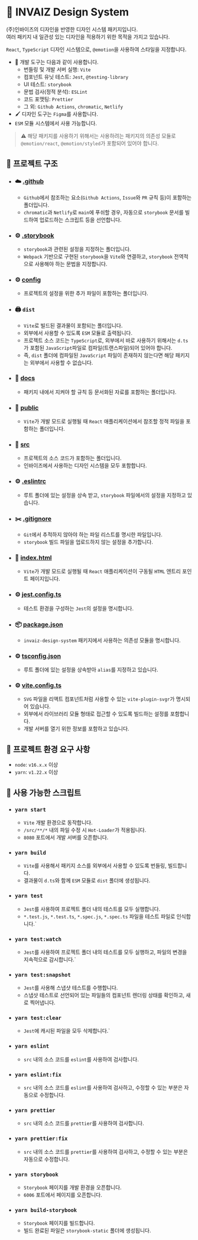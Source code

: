 # 🎨 INVAIZ Design System

(주)인바이즈의 디자인을 반영한 디자인 시스템 패키지입니다.  
여러 패키지 내 일관성 있는 디자인을 적용하기 위한 목적을 가지고 있습니다.

`React`, `TypeScript` 디자인 시스템으로, `@emotion`을 사용하여 스타일을 지정합니다.

- 🔩 개발 도구는 다음과 같이 사용합니다.
  - 번들링 및 개발 서버 실행: `Vite`
  - 컴포넌트 유닛 테스트: `Jest`, `@testing-library`
  - UI 테스트: `storybook`
  - 문법 검사(정적 분석): `ESLint`
  - 코드 포맷팅: `Prettier`
  - 그 외: `Github Actions`, `chromatic`, `Netlify`
- 🖌️ 디자인 도구는 `Figma`를 사용합니다.
- `ESM` 모듈 시스템에서 사용 가능합니다.

> ⚠️ 해당 패키지를 사용하기 위해서는 사용하려는 패키지의 의존성 모듈로 `@emotion/react`, `@emotion/styled`가 포함되어 있어야 합니다.

## 👀 프로젝트 구조

- ### ☁️ [.github](./.github)
  - `Github`에서 참조하는 요소(`Github Actions`, `Issue`와 `PR` 규칙 등)이 포함하는 폴더입니다.
  - `chromatic`과 `Netlify`로 `main`에 푸쉬할 경우, 자동으로 `storybook` 문서를 빌드하여 업로드하는 스크립트 등을 선언합니다.
- ### ⚙️ [.storybook](./.storybook)
  - `storybook`과 관련된 설정을 지정하는 폴더입니다.
  - `Webpack` 기반으로 구현된 `storybook`을 `Vite`와 연결하고, `storybook` 전역적으로 사용해야 하는 문법을 지정합니다.
- ### ⚙️ [config](./config)
  - 프로젝트의 설정을 위한 추가 파일이 포함하는 폴더입니다.
- ### 🖨 `dist`
  - `Vite`로 빌드된 결과물이 포함되는 폴더입니다.
  - 외부에서 사용할 수 있도록 `ESM` 모듈로 출력됩니다.
  - 프로젝트 소스 코드는 `TypeScript`로, 외부에서 바로 사용하기 위해서는 `d.ts`가 포함된 `JavaScript`파일로 컴파일(트랜스파일)되어 있어야 합니다.
  - 즉, `dist` 폴더에 컴파일된 `JavaScript` 파일이 존재하지 않는다면 해당 패키지는 외부에서 사용할 수 없습니다.
- ### 📖 [docs](./docs)
  - 패키지 내에서 지켜야 할 규칙 등 문서화된 자료를 포함하는 폴더입니다.
- ### 📁 [public](./public)
  - `Vite`가 개발 모드로 실행될 때 `React` 애플리케이션에서 참조할 정적 파일을 포함하는 폴더입니다.
- ### 📝 **[src](./src)**
  - 프로젝트의 소스 코드가 포함하는 폴더입니다.
  - 인바이즈에서 사용하는 디자인 시스템을 모두 포함합니다.
- ### ⚙️ [.eslintrc](./.eslintrc)
  - 루트 폴더에 있는 설정을 상속 받고, `storybook` 파일에서의 설정을 지정하고 있습니다.
- ### ✂️ [.gitignore](./.gitignore)
  - `Git`에서 추적하지 않아야 하는 파일 리스트를 명시한 파일입니다.
  - `storybook` 빌드 파일을 업로드하지 않는 설정을 추가합니다.
- ### 📜 [index.html](./index.html)
  - `Vite`가 개발 모드로 실행될 때 `React` 애플리케이션이 구동될 `HTML` 엔트리 포인트 페이지입니다.
- ### ⚙️ [jest.config.ts](./jest.config.ts)
  - 테스트 환경을 구성하는 `Jest`의 설정을 명시합니다.
- ### 📦 [package.json](./package.json)
  - `invaiz-design-system` 패키지에서 사용하는 의존성 모듈을 명시합니다.
- ### ⚙️ [tsconfig.json](./tsconfig.json)
  - 루트 폴더에 있는 설정을 상속받아 `alias`를 지정하고 있습니다.
- ### ⚙️ [vite.config.ts](./vite.config.ts)
  - `SVG` 파일을 리액트 컴포넌트처럼 사용할 수 있는 `vite-plugin-svgr`가 명시되어 있습니다.
  - 외부에서 라이브러리 모듈 형태로 접근할 수 있도록 빌드하는 설정를 포함합니다.
  - 개발 서버를 열기 위한 정보를 포함하고 있습니다.

## 📑 프로젝트 환경 요구 사항

- `node`: `v16.x.x` 이상
- `yarn`: `v1.22.x` 이상

## 💬 사용 가능한 스크립트

- ### **`yarn start`**
  - `Vite` 개발 환경으로 동작합니다.
  - `/src/**/*` 내의 파일 수정 시 `Hot-Loader`가 적용됩니다.
  - `8080` 포트에서 개발 서버를 오픈합니다.
- ### **`yarn build`**
  - `Vite`를 사용해서 패키지 소스를 외부에서 사용할 수 있도록 번들링, 빌드합니다.
  - 결과물이 `d.ts`와 함께 `ESM` 모듈로 `dist` 폴더에 생성됩니다.
- ### **`yarn test`**
  - `Jest`를 사용하여 프로젝트 폴더 내의 테스트를 모두 실행합니다.
  - `*.test.js`, `*.test.ts`, `*.spec.js`, `*.spec.ts` 파일을 테스트 파일로 인식합니다.`
- ### `yarn test:watch`
  - `Jest`를 사용하여 프로젝트 폴더 내의 테스트를 모두 실행하고, 파일의 변경을 지속적으로 감시합니다.`
- ### `yarn test:snapshot`
  - `Jest`를 사용해 스냅샷 테스트를 수행합니다.
  - 스냅샷 테스트로 선언되어 있는 파일들의 컴포넌트 렌더링 상태를 확인하고, 새로 찍어냅니다.
- ### `yarn test:clear`
  - `Jest`에 캐시된 파일을 모두 삭제합니다.`
- ### `yarn eslint`
  - `src` 내의 소스 코드를 `eslint`를 사용하여 검사합니다.
- ### `yarn eslint:fix`
  - `src` 내의 소스 코드를 `eslint`를 사용하여 검사하고, 수정할 수 있는 부분은 자동으로 수정합니다.
- ### `yarn prettier`
  - `src` 내의 소스 코드를 `prettier`를 사용하여 검사합니다.
- ### `yarn prettier:fix`
  - `src` 내의 소스 코드를 `prettier`를 사용하여 검사하고, 수정할 수 있는 부분은 자동으로 수정합니다.
- ### `yarn storybook`
  - `Storybook` 페이지를 개발 환경을 오픈합니다.
  - `6006` 포트에서 페이지를 오픈합니다.
- ### `yarn build-storybook`
  - `Storybook` 페이지를 빌드합니다.
  - 빌드 완료된 파일은 `storybook-static` 폴더에 생성됩니다.

